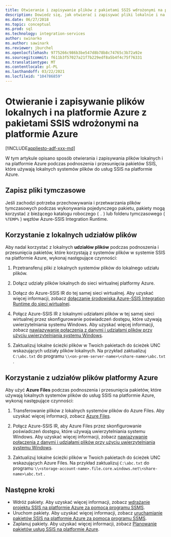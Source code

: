 ```yaml
---
title: Otwieranie i zapisywanie plików z pakietami SSIS wdrożonymi na platformie Azure
description: Dowiedz się, jak otwierać i zapisywać pliki lokalnie i na platformie Azure podczas podnoszenia i przesunięcia pakietów SSIS korzystających z lokalnych systemów plików do usług SSIS na platformie Azure
ms.date: 06/27/2018
ms.topic: conceptual
ms.prod: sql
ms.technology: integration-services
author: swinarko
ms.author: sawinark
ms.reviewer: jburchel
ms.openlocfilehash: 9775266c986b3be547d8b78b8c74765c3b72a92e
ms.sourcegitcommit: f611b3f57027a21f7b229edf8a5b4f4c75f76331
ms.translationtype: MT
ms.contentlocale: pl-PL
ms.lasthandoff: 03/22/2021
ms.locfileid: "104786859"
---
```

# <a name="open-and-save-files-on-premises-and-in-azure-with-ssis-packages-deployed-in-azure"></a>Otwieranie i zapisywanie plików lokalnych i na platformie Azure z pakietami SSIS wdrożonymi na platformie Azure

[!INCLUDE[appliesto-adf-xxx-md](includes/appliesto-adf-xxx-md.md)]

W tym artykule opisano sposób otwierania i zapisywania plików lokalnych i na platformie Azure podczas podnoszenia i przesunięcia pakietów SSIS, które używają lokalnych systemów plików do usług SSIS na platformie Azure.

## <a name="save-temporary-files"></a>Zapisz pliki tymczasowe

Jeśli zachodzi potrzeba przechowywania i przetwarzania plików tymczasowych podczas wykonywania pojedynczego pakietu, pakiety mogą korzystać z bieżącego katalogu roboczego ( `.` ) lub folderu tymczasowego ( `%TEMP%` ) węzłów Azure-SSIS Integration Runtime.

## <a name="use-on-premises-file-shares"></a>Korzystanie z lokalnych udziałów plików

Aby nadal korzystać z lokalnych **udziałów plików** podczas podnoszenia i przesunięcia pakietów, które korzystają z systemów plików w systemie SSIS na platformie Azure, wykonaj następujące czynności:

1. Przetransferuj pliki z lokalnych systemów plików do lokalnego udziału plików.

2. Dołącz udziały plików lokalnych do sieci wirtualnej platformy Azure.

3. Dołącz do Azure-SSIS IR do tej samej sieci wirtualnej. Aby uzyskać więcej informacji, zobacz [dołączanie środowiska Azure-SSIS Integration Runtime do sieci wirtualnej](./join-azure-ssis-integration-runtime-virtual-network.md).

4. Połącz Azure-SSIS IR z lokalnymi udziałami plików w tej samej sieci wirtualnej przez skonfigurowanie poświadczeń dostępu, które używają uwierzytelniania systemu Windows. Aby uzyskać więcej informacji, zobacz [nawiązywanie połączenia z danymi i udziałami plików przy użyciu uwierzytelniania systemu Windows](ssis-azure-connect-with-windows-auth.md).

5. Zaktualizuj lokalne ścieżki plików w Twoich pakietach do ścieżek UNC wskazujących udziały plików lokalnych. Na przykład zaktualizuj `C:\abc.txt` do programu `\\<on-prem-server-name>\<share-name>\abc.txt` .

## <a name="use-azure-file-shares"></a>Korzystanie z udziałów plików platformy Azure

Aby użyć **Azure Files** podczas podnoszenia i przesunięcia pakietów, które używają lokalnych systemów plików do usług SSIS na platformie Azure, wykonaj następujące czynności:

1. Transferowanie plików z lokalnych systemów plików do Azure Files. Aby uzyskać więcej informacji, zobacz [Azure Files](https://azure.microsoft.com/services/storage/files/).

2. Połącz Azure-SSIS IR, aby Azure Files przez skonfigurowanie poświadczeń dostępu, które używają uwierzytelniania systemu Windows. Aby uzyskać więcej informacji, zobacz [nawiązywanie połączenia z danymi i udziałami plików przy użyciu uwierzytelniania systemu Windows](ssis-azure-connect-with-windows-auth.md).

3. Zaktualizuj lokalne ścieżki plików w Twoich pakietach do ścieżek UNC wskazujących Azure Files. Na przykład zaktualizuj `C:\abc.txt` do programu `\\<storage-account-name>.file.core.windows.net\<share-name>\abc.txt` .

## <a name="next-steps"></a>Następne kroki

- Wdróż pakiety. Aby uzyskać więcej informacji, zobacz [wdrażanie projektu SSIS na platformie Azure za pomocą programu SSMS](/sql/integration-services/ssis-quickstart-deploy-ssms).
- Uruchom pakiety. Aby uzyskać więcej informacji, zobacz [uruchamianie pakietów SSIS na platformie Azure za pomocą programu SSMS](/sql/integration-services/ssis-quickstart-run-ssms).
- Zaplanuj pakiety. Aby uzyskać więcej informacji, zobacz [Planowanie pakietów usług SSIS na platformie Azure](/sql/integration-services/lift-shift/ssis-azure-schedule-packages-ssms).